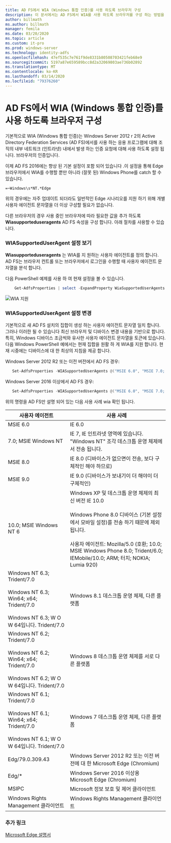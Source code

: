 ```yaml
---
title: AD FS에서 WIA (Windows 통합 인증)를 사용 하도록 브라우저 구성
description: 이 문서에서는 AD FS에서 WIA를 사용 하도록 브라우저를 구성 하는 방법을 설명 합니다.
author: billmath
ms.author: billmath
manager: femila
ms.date: 03/20/2020
ms.topic: article
ms.custom: it-pro
ms.prod: windows-server
ms.technology: identity-adfs
ms.openlocfilehash: 47ef535c7e761f9de8331b80508703421feb68e9
ms.sourcegitcommit: 5197a87e659589bcc8d2a32069803ae736b02892
ms.translationtype: MT
ms.contentlocale: ko-KR
ms.lasthandoff: 03/14/2020
ms.locfileid: "79376260"
---
```

# <a name="configure-browsers-to-use-windows-integrated-authentication-wia-with-ad-fs"></a>AD FS에서 WIA (Windows 통합 인증)를 사용 하도록 브라우저 구성

기본적으로 WIA (Windows 통합 인증)는 Windows Server 2012 r 2의 Active Directory Federation Services (AD FS)에서를 사용 하는 응용 프로그램에 대해 조직의 내부 네트워크 (인트라넷) 내에서 발생 하는 인증 요청에 대해 사용 하도록 설정 됩니다. 브라우저의 인증입니다.

이제 AD FS 2016에는 향상 된 기본 설정이 포함 되어 있습니다 .이 설정을 통해 Edge 브라우저에서 WIA를 수행할 뿐만 아니라 (잘못 된) Windows Phone를 catch 할 수 있습니다.

    =~Windows\s*NT.*Edge

위의 경우에는 자주 업데이트 되더라도 일반적인 Edge 시나리오를 지원 하기 위해 개별 사용자 에이전트 문자열을 더 이상 구성할 필요가 없습니다.

다른 브라우저의 경우 사용 중인 브라우저에 따라 필요한 값을 추가 하도록 **Wiasupporteduseragents** AD FS 속성을 구성 합니다.  아래 절차를 사용할 수 있습니다.



### <a name="view-wiasupporteduseragent-settings"></a>WIASupportedUserAgent 설정 보기
**Wiasupporteduseragents** 는 WIA를 지 원하는 사용자 에이전트를 정의 합니다. AD FS는 브라우저 컨트롤 또는 브라우저에서 로그인을 수행할 때 사용자 에이전트 문자열을 분석 합니다.

다음 PowerShell 예제를 사용 하 여 현재 설정을 볼 수 있습니다.

```powershell
    Get-AdfsProperties | select -ExpandProperty WiaSupportedUserAgents
```

![WIA 지원](../operations/media/Configure-AD-FS-Browser-WIA/wiasupport.png)

### <a name="change-wiasupporteduseragent-settings"></a>WIASupportedUserAgent 설정 변경
기본적으로 새 AD FS 설치의 집합이 생성 하는 사용자 에이전트 문자열 일치 합니다. 그러나 이러한 될 수 있습니다 최신 브라우저 및 디바이스 변경 내용을 기반으로 합니다. 특히, Windows 디바이스 조금씩와 유사한 사용자 에이전트 문자열을 토큰에 있습니다. 다음 Windows PowerShell 예에서는 현재 집합을 원활 하 게 WIA를 지원 합니다. 현재 시중에는 디바이스에 대 한 최상의 지침을 제공 합니다.

Windows Server 2012 R2 또는 이전 버전에서 AD FS 경우:

```powershell
   Set-AdfsProperties -WIASupportedUserAgents @("MSIE 6.0", "MSIE 7.0; Windows NT", "MSIE 8.0", "MSIE 9.0", "MSIE 10.0; Windows NT 6", "Windows NT 6.3; Trident/7.0", "Windows NT 6.3; Win64; x64; Trident/7.0", "Windows NT 6.3; WOW64; Trident/7.0", "Windows NT 6.2; Trident/7.0", "Windows NT 6.2; Win64; x64; Trident/7.0", "Windows NT 6.2; WOW64; Trident/7.0", "Windows NT 6.1; Trident/7.0", "Windows NT 6.1; Win64; x64; Trident/7.0", "Windows NT 6.1; WOW64; Trident/7.0", "MSIPC", "Windows Rights Management Client", "Edg/79.0.309.43")
```

Windows Server 2016 이상에서 AD FS 경우:

```powershell
   Set-AdfsProperties -WIASupportedUserAgents @("MSIE 6.0", "MSIE 7.0; Windows NT", "MSIE 8.0", "MSIE 9.0", "MSIE 10.0; Windows NT 6", "Windows NT 6.3; Trident/7.0", "Windows NT 6.3; Win64; x64; Trident/7.0", "Windows NT 6.3; WOW64; Trident/7.0", "Windows NT 6.2; Trident/7.0", "Windows NT 6.2; Win64; x64; Trident/7.0", "Windows NT 6.2; WOW64; Trident/7.0", "Windows NT 6.1; Trident/7.0", "Windows NT 6.1; Win64; x64; Trident/7.0", "Windows NT 6.1; WOW64; Trident/7.0", "MSIPC", "Windows Rights Management Client", "Edg/*")
```

위의 명령을 AD FS만 설명 되어 있는 다음 사용 사례 wia 확인 됩니다.



|사용자 에이전트|사용 사례|
|-----|-----|
|MSIE 6.0|IE 6.0|
|7\.0; MSIE Windows NT|IE 7, IE 인트라넷 영역에 있습니다. "Windows NT" 조각 데스크톱 운영 체제에서 전송 됩니다.|
|MSIE 8.0|IE 8.0 (디바이스가 없으면이 전송, 보다 구체적인 해야 하므로)|
|MSIE 9.0|IE 9.0 (디바이스가 보내기이 더 해야이 더 구체적인)|
|10.0; MSIE Windows NT 6|Windows XP 및 데스크톱 운영 체제의 최신 버전 IE 10.0</br></br>Windows Phone 8.0 디바이스 (기본 설정에서 모바일 설정)를 전송 하기 때문에 제외 됩니다.</br></br>사용자 에이전트: Mozilla/5.0 (호환; 10.0; MSIE Windows Phone 8.0; Trident/6.0; IEMobile/10.0; ARM; 터치; NOKIA; Lumia 920)|
|Windows NT 6.3; Trident/7.0</br></br>Windows NT 6.3; Win64; x64; Trident/7.0</br></br>Windows NT 6.3; W O W 64입니다. Trident/7.0| Windows 8.1 데스크톱 운영 체제, 다른 플랫폼|
|Windows NT 6.2; Trident/7.0</br></br>Windows NT 6.2; Win64; x64; Trident/7.0</br></br>Windows NT 6.2; W O W 64입니다. Trident/7.0|Windows 8 데스크톱 운영 체제를 서로 다른 플랫폼|
|Windows NT 6.1; Trident/7.0</br></br>Windows NT 6.1; Win64; x64; Trident/7.0</br></br>Windows NT 6.1; W O W 64입니다. Trident/7.0|Windows 7 데스크톱 운영 체제, 다른 플랫폼|
|Edg/79.0.309.43 | Windows Server 2012 R2 또는 이전 버전에 대 한 Microsoft Edge (Chromium) |
|Edg/*| Windows Server 2016 이상용 Microsoft Edge (Chromium)|  
|MSIPC| Microsoft 정보 보호 및 제어 클라이언트|
|Windows Rights Management 클라이언트|Windows Rights Management 클라이언트|


### <a name="additional-links"></a>추가 링크

[Microsoft Edge 설명서](https://docs.microsoft.com/microsoft-edge/web-platform/user-agent-string)

